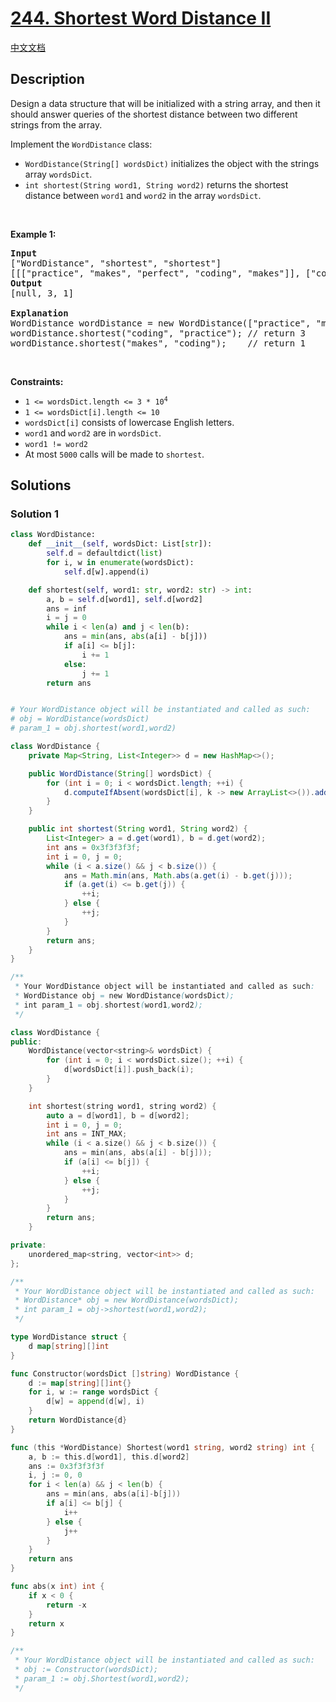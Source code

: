 # [244. Shortest Word Distance II](https://leetcode.com/problems/shortest-word-distance-ii)

[中文文档](./solution/0200-0299/0244.Shortest%20Word%20Distance%20II/README.md)

<!-- tags:Design,Array,Hash Table,Two Pointers,String -->

## Description

<p>Design a data structure that will be initialized with a string array, and then it should answer queries of the shortest distance between two different strings from the array.</p>

<p>Implement the <code>WordDistance</code> class:</p>

<ul>
	<li><code>WordDistance(String[] wordsDict)</code> initializes the object with the strings array <code>wordsDict</code>.</li>
	<li><code>int shortest(String word1, String word2)</code> returns the shortest distance between <code>word1</code> and <code>word2</code> in the array <code>wordsDict</code>.</li>
</ul>

<p>&nbsp;</p>
<p><strong class="example">Example 1:</strong></p>

<pre>
<strong>Input</strong>
[&quot;WordDistance&quot;, &quot;shortest&quot;, &quot;shortest&quot;]
[[[&quot;practice&quot;, &quot;makes&quot;, &quot;perfect&quot;, &quot;coding&quot;, &quot;makes&quot;]], [&quot;coding&quot;, &quot;practice&quot;], [&quot;makes&quot;, &quot;coding&quot;]]
<strong>Output</strong>
[null, 3, 1]

<strong>Explanation</strong>
WordDistance wordDistance = new WordDistance([&quot;practice&quot;, &quot;makes&quot;, &quot;perfect&quot;, &quot;coding&quot;, &quot;makes&quot;]);
wordDistance.shortest(&quot;coding&quot;, &quot;practice&quot;); // return 3
wordDistance.shortest(&quot;makes&quot;, &quot;coding&quot;);    // return 1
</pre>

<p>&nbsp;</p>
<p><strong>Constraints:</strong></p>

<ul>
	<li><code>1 &lt;= wordsDict.length &lt;= 3 * 10<sup>4</sup></code></li>
	<li><code>1 &lt;= wordsDict[i].length &lt;= 10</code></li>
	<li><code>wordsDict[i]</code> consists of lowercase English letters.</li>
	<li><code>word1</code> and <code>word2</code> are in <code>wordsDict</code>.</li>
	<li><code>word1 != word2</code></li>
	<li>At most <code>5000</code> calls will be made to <code>shortest</code>.</li>
</ul>

## Solutions

### Solution 1

<!-- tabs:start -->

```python
class WordDistance:
    def __init__(self, wordsDict: List[str]):
        self.d = defaultdict(list)
        for i, w in enumerate(wordsDict):
            self.d[w].append(i)

    def shortest(self, word1: str, word2: str) -> int:
        a, b = self.d[word1], self.d[word2]
        ans = inf
        i = j = 0
        while i < len(a) and j < len(b):
            ans = min(ans, abs(a[i] - b[j]))
            if a[i] <= b[j]:
                i += 1
            else:
                j += 1
        return ans


# Your WordDistance object will be instantiated and called as such:
# obj = WordDistance(wordsDict)
# param_1 = obj.shortest(word1,word2)
```

```java
class WordDistance {
    private Map<String, List<Integer>> d = new HashMap<>();

    public WordDistance(String[] wordsDict) {
        for (int i = 0; i < wordsDict.length; ++i) {
            d.computeIfAbsent(wordsDict[i], k -> new ArrayList<>()).add(i);
        }
    }

    public int shortest(String word1, String word2) {
        List<Integer> a = d.get(word1), b = d.get(word2);
        int ans = 0x3f3f3f3f;
        int i = 0, j = 0;
        while (i < a.size() && j < b.size()) {
            ans = Math.min(ans, Math.abs(a.get(i) - b.get(j)));
            if (a.get(i) <= b.get(j)) {
                ++i;
            } else {
                ++j;
            }
        }
        return ans;
    }
}

/**
 * Your WordDistance object will be instantiated and called as such:
 * WordDistance obj = new WordDistance(wordsDict);
 * int param_1 = obj.shortest(word1,word2);
 */
```

```cpp
class WordDistance {
public:
    WordDistance(vector<string>& wordsDict) {
        for (int i = 0; i < wordsDict.size(); ++i) {
            d[wordsDict[i]].push_back(i);
        }
    }

    int shortest(string word1, string word2) {
        auto a = d[word1], b = d[word2];
        int i = 0, j = 0;
        int ans = INT_MAX;
        while (i < a.size() && j < b.size()) {
            ans = min(ans, abs(a[i] - b[j]));
            if (a[i] <= b[j]) {
                ++i;
            } else {
                ++j;
            }
        }
        return ans;
    }

private:
    unordered_map<string, vector<int>> d;
};

/**
 * Your WordDistance object will be instantiated and called as such:
 * WordDistance* obj = new WordDistance(wordsDict);
 * int param_1 = obj->shortest(word1,word2);
 */
```

```go
type WordDistance struct {
	d map[string][]int
}

func Constructor(wordsDict []string) WordDistance {
	d := map[string][]int{}
	for i, w := range wordsDict {
		d[w] = append(d[w], i)
	}
	return WordDistance{d}
}

func (this *WordDistance) Shortest(word1 string, word2 string) int {
	a, b := this.d[word1], this.d[word2]
	ans := 0x3f3f3f3f
	i, j := 0, 0
	for i < len(a) && j < len(b) {
		ans = min(ans, abs(a[i]-b[j]))
		if a[i] <= b[j] {
			i++
		} else {
			j++
		}
	}
	return ans
}

func abs(x int) int {
	if x < 0 {
		return -x
	}
	return x
}

/**
 * Your WordDistance object will be instantiated and called as such:
 * obj := Constructor(wordsDict);
 * param_1 := obj.Shortest(word1,word2);
 */
```

<!-- tabs:end -->

<!-- end -->
